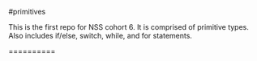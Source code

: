 #primitives

This is the first repo for NSS cohort 6. It is comprised of primitive types. Also includes if/else, switch, while, and for statements.

==========

